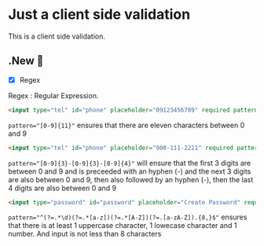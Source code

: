 # Just a client side validation

This is a client side validation. 

## .New 🌚
- [x] Regex

Regex 
: Regular Expression.

```html
<input type="tel" id="phone" placeholder="09123456789" required pattern="[0-9]{11}">
```

`pattern="[0-9]{11}"` ensures that there are eleven characters between 0 and 9

```html
<input type="tel" id="phone" placeholder="900-111-2221" required pattern="[0-9]{3}-[0-9]{3}-[0-9]{4}">
```
`pattern="[0-9]{3}-[0-9]{3}-[0-9]{4}"` will ensure that the first 3 digits are between 0 and 9 and is preceeded with an hyphen (-) and the next 3 digits are also between 0 and 9, then also followed by an hyphen (-), then the last 4 digits are also between 0 and 9

```html
<input type="password" id="password" placeholder="Create Password" required pattern="^(?=.*\d)(?=.*[a-z])(?=.*[A-Z])(?=.[a-zA-Z]).{8,}$">
```

`pattern="^(?=.*\d)(?=.*[a-z])(?=.*[A-Z])(?=.[a-zA-Z]).{8,}$"` ensures that there is at least 1 uppercase character, 1 lowecase character and 1 number. And input is not less than 8 characters